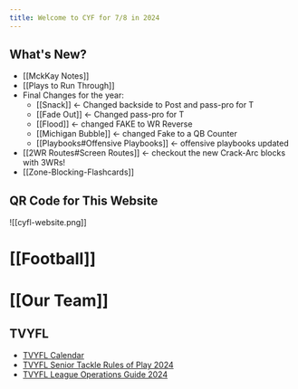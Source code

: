 ```yaml
---
title: Welcome to CYF for 7/8 in 2024
---
```

## What's New?
- [[MckKay Notes]]
- [[Plays to Run Through]]
- Final Changes for the year:
	- [[Snack]] <- Changed backside to Post and pass-pro for T
	- [[Fade Out]]  <- Changed pass-pro for T
	- [[Flood]] <- changed FAKE to WR Reverse
	- [[Michigan Bubble]] <- changed Fake to a QB Counter
	- [[Playbooks#Offensive Playbooks]] <- offensive playbooks updated
- [[2WR Routes#Screen Routes]] <- checkout the new Crack-Arc blocks with 3WRs!
- [[Zone-Blocking-Flashcards]]



## QR Code for This Website
![[cyfl-website.png]]

# [[Football]]

# [[Our Team]]

## TVYFL
- [TVYFL Calendar](https://www.tvyfl.org/calendar)
- [TVYFL Senior Tackle Rules of Play 2024](https://cdn1.sportngin.com/attachments/document/5f9a-2780650/2024_TVYFL_Senior_Tackle_Rules_of_Play.pdf)
- [TVYFL League Operations Guide 2024](https://cdn1.sportngin.com/attachments/document/a404-3027325/2024_TVYFL_League_Operations_Guide.pdf)